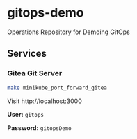 # gitops-demo
Operations Repository for Demoing GitOps

## Services

### Gitea Git Server
```bash
make minikube_port_forward_gitea
```
Visit http://localhost:3000

**User:** `gitops`

**Password:** `gitopsDemo`
